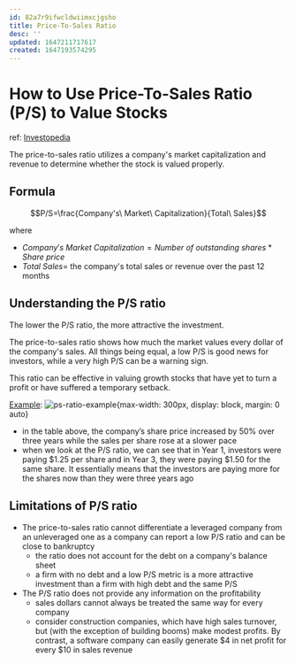 ```yaml
---
id: 82a7r9ifwcldwiimxcjgsho
title: Price-To-Sales Ratio
desc: ''
updated: 1647211717617
created: 1647193574295
---
```

# How to Use Price-To-Sales Ratio (P/S) to Value Stocks
ref: [Investopedia](https://www.investopedia.com/articles/fundamental/03/032603.asp)

The price-to-sales ratio utilizes a company's market capitalization and revenue to determine whether the stock is valued properly.

## Formula

$$P/S=\frac{Company's\ Market\ Capitalization}{Total\ Sales}$$

where
- $Company's\ Market\ Capitalization = Number\ of\ outstanding\ shares * Share\ price$
- $Total\ Sales =$ the company's total sales or revenue over the past 12 months

## Understanding the P/S ratio

The lower the P/S ratio, the more attractive the investment.

The price-to-sales ratio shows how much the market values every dollar of the company's sales. All things being equal, a low P/S is good news for investors, while a very high P/S can be a warning sign.

This ratio can be effective in valuing growth stocks that have yet to turn a profit or have suffered a temporary setback.

[Example](https://corporatefinanceinstitute.com/resources/knowledge/valuation/price-to-sales-ratio/):
![ps-ratio-example](https://cdn.corporatefinanceinstitute.com/assets/price-to-sales-ratio1.png){max-width: 300px, display: block, margin: 0 auto}
- in the table above, the company’s share price increased by 50% over three years while the sales per share rose at a slower pace
- when we look at the P/S ratio, we can see that in Year 1, investors were paying $1.25 per share and in Year 3, they were paying $1.50 for the same share. It essentially means that the investors are paying more for the shares now than they were three years ago

## Limitations of P/S ratio

- The price-to-sales ratio cannot differentiate a leveraged company from an unleveraged one as a company can report a low P/S ratio and can be close to bankruptcy
  - the ratio does not account for the debt on a company's balance sheet
  - a firm with no debt and a low P/S metric is a more attractive investment than a firm with high debt and the same P/S
- The P/S ratio does not provide any information on the profitability 
  - sales dollars cannot always be treated the same way for every company
  - consider construction companies, which have high sales turnover, but (with the exception of building booms) make modest profits. By contrast, a software company can easily generate $4 in net profit for every $10 in sales revenue